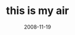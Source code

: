 ---
layout: base.njk
title : 'this is my air' 
view_title : 'this is my air' 
year : '2008' 
date : '2008-11-19' 
img_file : '/drawing/thisismyair.jpg' 
html_file : 'thisismyair' 
next_html : 'iwantmore.html' 
year_order : '530' 
permalink : "title/{{html_file}}.html"
---